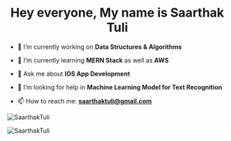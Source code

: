 <h1 align="center"> Hey everyone, My name is Saarthak Tuli </h1>

- 🔭 I’m currently working on **Data Structures & Algorithms**

- 🌱 I’m currently learning **MERN Stack** as well as **AWS**

- 💬 Ask me about **IOS App Development**

- 👯 I’m looking for help in **Machine Learning Model for Text Recognition**

- 📫 How to reach me: **saarthaktuli@gmail.com**

<p><img align="center" src="https://github-readme-streak-stats.herokuapp.com/?user=SaarthakTuli&" alt="SaarthakTuli" /></p>

<p><img align="center" src="[![Saarthak Tuli's Stats](https://github-readme-stats.vercel.app/api/wakatime?username=SaarthakTuli)](https://github.com/anuraghazra/github-readme-stats)" alt="SaarthakTuli" /></p>
